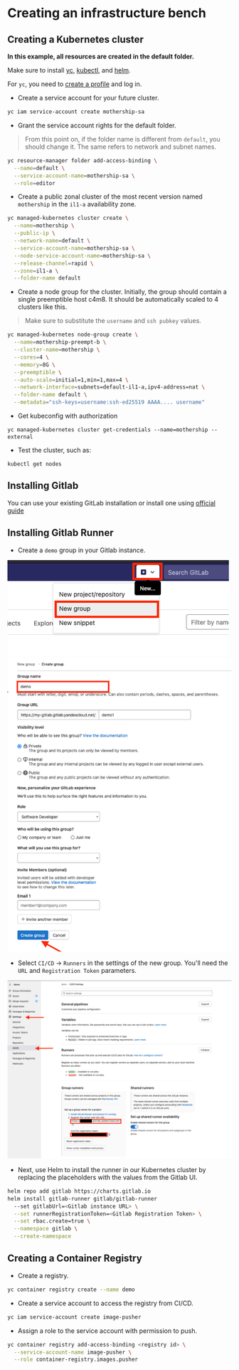 # Creating an infrastructure bench

## Creating a Kubernetes cluster

**In this example, all resources are created in the default folder.**

Make sure to install
[yc](https://cloudil.co.il/docs/cli/operations/install-cli.html),
[kubectl](https://kubernetes.io/ru/docs/tasks/tools/install-kubectl/),
 and [helm](https://helm.sh/docs/intro/install/).

For `yc`, you need to [create a profile](https://cloudil.co.il/docs/cli/quickstart.html#initialize)
and log in.

* Create a service account for your future cluster.

```bash
yc iam service-account create mothership-sa
```

* Grant the service account rights for the default folder.

> From this point on, if the folder name is different from `default`,
> you should change it.
> The same refers to network and subnet names.

```bash
yc resource-manager folder add-access-binding \
  --name=default \
  --service-account-name=mothership-sa \
  --role=editor
```

* Create a public zonal cluster of the most recent version named `mothership`
   in the `il1-a` availability zone.

```bash
yc managed-kubernetes cluster create \
  --name=mothership \
  --public-ip \
  --network-name=default \
  --service-account-name=mothership-sa \
  --node-service-account-name=mothership-sa \
  --release-channel=rapid \
  --zone=il1-a \
  --folder-name default
```

* Create a node group for the cluster.
   Initially, the group should contain a single preemptible host c4m8.
   It should be automatically scaled to 4 clusters like this.

> Make sure to substitute the `username` and `ssh pubkey` values.

```bash
yc managed-kubernetes node-group create \
  --name=mothership-preempt-b \
  --cluster-name=mothership \
  --cores=4 \
  --memory=8G \
  --preemptible \
  --auto-scale=initial=1,min=1,max=4 \
  --network-interface=subnets=default-il1-a,ipv4-address=nat \
  --folder-name default \
  --metadata="ssh-keys=username:ssh-ed25519 AAAA.... username"
```

* Get kubeconfig with authorization

```
yc managed-kubernetes cluster get-credentials --name=mothership --external
```

* Test the cluster, such as:

```
kubectl get nodes
```

## Installing Gitlab

You can use your existing GitLab installation or install one using [official guide](https://docs.gitlab.com/ee/install/cloud_native/)

## Installing Gitlab Runner

* Create a `demo` group in your Gitlab instance.

![](../img/gitlab4.png)
![](../img/gitlab5.png)

* Select `CI/CD` -> `Runners` in the settings of the new group.
   You'll need the `URL` and `Registration Token` parameters.

![](../img/gitlab6.png)

* Next, use Helm to install the runner in our Kubernetes cluster
   by replacing the placeholders with the values from the Gitlab UI.

```bash
helm repo add gitlab https://charts.gitlab.io
helm install gitlab-runner gitlab/gitlab-runner
  --set gitlabUrl=<Gitlab instance URL> \
  --set runnerRegistrationToken=<Gitlab Registration Token> \
  --set rbac.create=true \
  --namespace gitlab \
  --create-namespace
```

## Creating a Container Registry

* Create a registry.

```bash
yc container registry create --name demo
```

* Create a service account to access the registry from CI/CD.

```bash
yc iam service-account create image-pusher
```

* Assign a role to the service account with permission to push.

```bash
yc container registry add-access-binding <registry id> \
  --service-account-name image-pusher \
  --role container-registry.images.pusher
```
